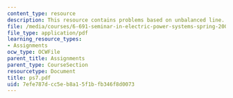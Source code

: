 ```yaml
---
content_type: resource
description: This resource contains problems based on unbalanced line.
file: /media/courses/6-691-seminar-in-electric-power-systems-spring-2006/7efe787dcc5eb8a15f1bfb346f8d0073_ps7.pdf
file_type: application/pdf
learning_resource_types:
- Assignments
ocw_type: OCWFile
parent_title: Assignments
parent_type: CourseSection
resourcetype: Document
title: ps7.pdf
uid: 7efe787d-cc5e-b8a1-5f1b-fb346f8d0073
---
```


